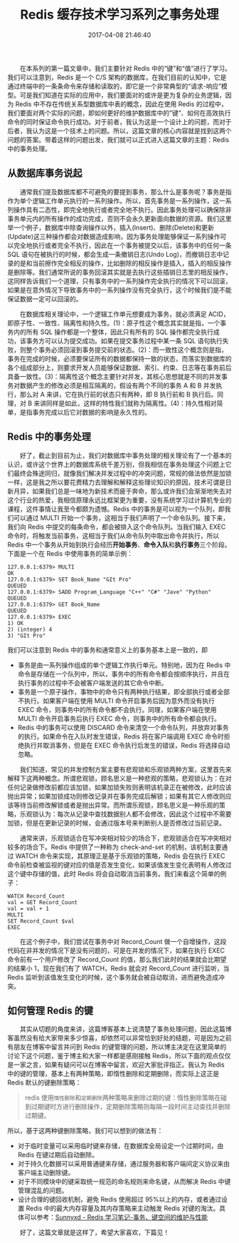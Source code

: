 ﻿---
description: 本文讨论了Redis中的事务处理技术。在数据库事务部分解释了事务概念，ACID属性以及事务处理的重要性。在Redis中，事务可以看作是一个命令队列，通过MULTI开始一个事务，然后逐条向Redis提交命令，最后通过EXEC执行事务。Redis中的事务与传统事务类似，具有原子性和一致性。文章还介绍了悲观锁和乐观锁的概念，以及Redis中的check-and-set机制。另外，文章提及了如何管理Redis的键，包括惰性删除和定期删除策略，以及一些建议如临时键和普通键的使用等。
slug: 335366821
abbrlink: 335366821
categories:
- 数据存储
date: 2017-04-08 21:46:40
tags:
- Redis
- 缓存
- 数据库
- 笔记
title: Redis 缓存技术学习系列之事务处理
---

&emsp;&emsp;在本系列的第一篇文章中，我们主要针对 Redis 中的“键”和“值”进行了学习。我们可以注意到，Redis 是一个 C/S 架构的数据库，在我们目前的认知中，它是通过终端中的一条条命令来存储和读取的，即它是一个非常典型的“请求-响应”模型。可是我们知道在实际的应用中，我们要面对的或许是更为复杂的业务逻辑，因为 Redis 中不存在传统关系型数据库中表的概念，因此在使用 Redis 的过程中，我们要面对两个实际的问题，即如何更好的维护数据库中的”键“、如何在高效执行命令的同时保证命令执行成功。对于前者，我认为这是一个设计上的问题，而对于后者，我认为这是一个技术上的问题。所以，这篇文章的核心内容就是找到这两个问题的答案。带着这样的问题出发，我们就可以正式进入这篇文章的主题：Redis 中的事务处理。

<!--more-->

## 从数据库事务说起

​&emsp;&emsp;通常我们提及数据库都不可避免的要提到事务，那么什么是事务呢？事务是指作为单个逻辑工作单元执行的一系列操作。所以，首先事务是一系列操作，这一系列操作具有二态性，即完全地执行或者完全地不执行。因此事务处理可以确保除非事务单元内的所有操作的成功完成，否则不会永久更新面向数据的资源。我们这里举一个例子，数据库中除查询操作以外，插入(Insert)、删除(Delete)和更新(Update)这三种操作都会对数据造成影响，因为事务处理能够保证一系列操作可以完全地执行或者完全不执行，因此在一个事务被提交以后，该事务中的任何一条 SQL 语句在被执行的时候，都会生成一条撤销日志(Undo Log)，而撤销日志中记录的是和当前擦作完全相反的操作，比如删除的相反操作是插入，插入的相反操作是删除等。我们通常所说的事务回滚其实就是去执行这些插销日志里的相反操作，这同样告诉我们一个道理，只有事务中的一系列操作完全执行的情况下可以回滚，如果是在意外情况下导致事务中的一系列操作没有完全执行，这个时候我们是不能保证数据一定可以回滚的。

​&emsp;&emsp;在数据库相关理论中，一个逻辑工作单元想要成为事务，就必须满足 ACID，即原子性、一致性、隔离性和持久性。(1)：原子性这个概念其实就是指，一个事务内的所有 SQL 操作都是一个整体，因此只有所有的 SQL 操作都完全执行成功，该事务方可以认为提交成功。如果在提交事务过程中某一条 SQL 语句执行失败，则整个事务必须回滚到事务提交前的状态。(2)：而一致性这个概念则是指，事务在完成的时候，必须要保证所有的数据都保持一致的状态，而落实到数据库的各个组成部分上，则要求开发人员能够保证数据、索引、约束、日志等在事务前后具备一致性。(3)：隔离性这个概念主要针对并发，其核心思想就是不同的并发事务对数据产生的修改必须是相互隔离的，假设有两个不同的事务 A 和 B 并发执行，那么对 A 来讲，它在执行前的状态只有两种，即 B 执行前和 B 执行后。同理，对 B 来讲同样是如此，这样的特性我们就称为隔离性。(4)：持久性相对简单，是指事务完成以后它对数据的影响是永久性的。

## Redis 中的事务处理

​&emsp;&emsp;好了，截止到目前为止，我们对数据库中事务处理的相关理论有了一个基本的认识，或许这个世界上的数据库系统千差万别，但我相信在事务处理这个问题上它们最终会殊途同归，就像我们解决并发过程中的冲突问题，常规的做法依然是加锁一样，这是我之所以要花费精力去理解和解释这些理论知识的原因，技术可谓是日新月异，如果我们总是一味地为新技术而疲于奔命，那么或许我们会渐渐地失去对这个行业的热爱，我相信原理永远比框架更为重要，没有系统学习过计算机专业的课程，这件事情让我至今都颇为遗憾。Redis 中的事务是可以视为一个队列，即我们可以通过 MULTI 开始一个事务，这相当于我们声明了一个命令队列。接下来，我们向 Redis 中提交的每条命令，都会被排入这个命令队列。当我们输入 EXEC 命令时，将触发当前事务，这相当于我们从命令队列中取出命令并执行，所以 Redis 中一个事务从开始到执行会经历**开始事务**、**命令入队**和**执行事务**三个阶段。下面是一个在 Redis 中使用事务的简单示例：

```plain
127.0.0.1:6379> MULTI
OK
127.0.0.1:6379> SET Book_Name "GIt Pro"
QUEUED
127.0.0.1:6379> SADD Program_Language "C++" "C#" "Jave" "Python" 
QUEUED
127.0.0.1:6379> GET Book_Name
QUEUED
127.0.0.1:6379> EXEC
1) OK
2) (integer) 4
3) "GIt Pro"
```

我们可以注意到 Redis 中的事务和通常意义上的事务基本上是一致的，即

* 事务是由一系列操作组成的单个逻辑工作执行单元。特别地，因为在 Redis 中命令是存储在一个队列中，所以，事务中的所有命令都会按顺序执行，并且在执行事务的过程中不会被客户端发送的其它命令中断。
* 事务是一个原子操作，事物中的命令只有两种执行结果，即全部执行或者全部不执行。如果客户端在使用 MULTI 命令开启事务后因为意外而没有执行 EXEC 命令，则事务中的所有命令都不会执行。同理，如果客户端在使用 MULTI 命令开启事务后执行 EXEC 命令，则事务中的所有命令都会执行。
* Redis 中的事务可以使用 DISCARD 命令来清空一个命令队列，并放弃对事务的执行。如果命令在入队时发生错误，Redis 将在客户端调用 EXEC 命令时拒绝执行并取消事务，但是在 EXEC 命令执行后发生的错误，Redis 将选择自动忽略。

&emsp;&emsp;我们知道，常见的并发控制方案主要有悲观锁和乐观锁两种方案，这里首先来解释下这两种概念。所谓悲观锁，顾名思义是一种悲观的策略，悲观锁认为：在对任何记录做修改前都应该加锁，如果加锁失败则表明该机录正在被修改，此时应该抛出异常；如果加锁成功则修改记录并在事务完成后解锁；如果有其它人修改则应该等待当前修改解锁或者是抛出异常。而所谓乐观锁，顾名思义是一种乐观的策略，乐观锁认为：每次从记录中查找数据别人都不会修改，因此这个过程中不需要加锁，但是在更新记录的时候，会通过版本号来判断别人是否修改过当前记录。

&emsp;&emsp;通常来讲，乐观锁适合在写冲突相对较少的场合下，悲观锁适合在写冲突相对较多的场合下。Redis 中提供了一种称为 check-and-set 的机制，该机制主要通过 WATCH 命令来实现，其原理正是基于乐观锁的策略，Redis 会在执行 EXEC 命令前检查被监视的键对应的值是否发生变化，如果该值发生变化表明有人修改过这个键中存储的值，此时 Redis 将会自动取消当前事务。我们来看这个简单的例子：

```plain
WATCH Record_Count
val = GET Record_Count
val = val + 1
MULTI
SET Record_Count $val
EXEC
```

&emsp;&emsp;在这个例子中，我们尝试在事务中对 Record_Count 做一个自增操作，这段代码在非并发的情况下是没有问题的，可是在并发的情况下，如果在执行 EXEC 命令前有一个用户修改了 Record_Count 的值，那么我们此时的结果就会比期望的结果小 1，现在我们有了 WATCH，Redis 就会对 Record_Count 进行监听，当 Redis 监听到该值发生变化的时候，这个事务就会被自动取消，进而避免造成冲突。



## 如何管理 Redis 的键

​&emsp;&emsp;其实从切题的角度来讲，这篇博客基本上说清楚了事务处理问题，因此这篇博客虽然没有给大家带来多少惊喜，却依然可以非常恰到好处的结题，可是因为之前有朋友在博客中留言并问到 Redis 的键管理的问题，所以博主决定在这里简单的讨论下这个问题，鉴于博主和大家一样都是感刚接触 Redis，所以下面的观点仅仅是一家之言，如果有疑问可以在博客中留言，欢迎大家批评指正。我认为 Redis 中的键的管理，基本上有两种策略，即惰性删除和定期删除，而实际上这正是 Redis 默认的键删除策略：

> redis 使用`惰性删除`和`定期删除`两种策略来删除过期的键：惰性删除策略在碰到过期键时方进行删除操作，定期删除策略则每隔一段时间主动查找并删除过期键。

所以，基于这两种键删除策略，我们可以想到的做法有：

* 对于临时变量可以采用临时键来存储，在数据库全局设定一个过期时间，由 Redis 在键过期后自动删除。
* 对于持久化数据可以采用普通键来存储，通过服务器和客户端间定义协议来由客户端主动删除键。
* 对于不同模块中的键采取统一规范的命名规则来命名键，从而解决 Redis 中键管理混乱的问题。
* 设计合理的键回收机制，避免 Redis 使用超过 95%以上的内存，或者通过设置 Redis 中的最大内存容量及其内存策略来主动触发 Redis 对键的淘汰。具体可以参考：[Sunnyxd - Redis 学习笔记-事务、键空间的维护与性能](https://segmentfault.com/a/1190000004171731)

&emsp;&emsp;好了，这篇文章就是这样了，希望大家喜欢，下篇见！